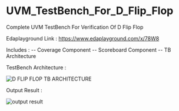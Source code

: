 # UVM_TestBench_For_D_Flip_Flop
Complete UVM TestBench For Verification Of D Flip Flop


Edaplayground Link : https://www.edaplayground.com/x/78W8

Includes : 
-- Coverage Component
-- Scoreboard Component
-- TB Architecture


TestBench Architecture : 

![D FLIP FLOP TB ARCHITECTURE](https://user-images.githubusercontent.com/82656806/122221806-466c8000-cecf-11eb-9eee-219829178d72.png)


Output Result : 

![output result](https://user-images.githubusercontent.com/82656806/122221884-571cf600-cecf-11eb-99e8-bbe8a3da0426.png)


